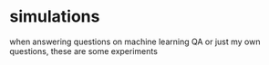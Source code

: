 simulations
===========

when answering questions on machine learning QA or just my own questions, these are some experiments
